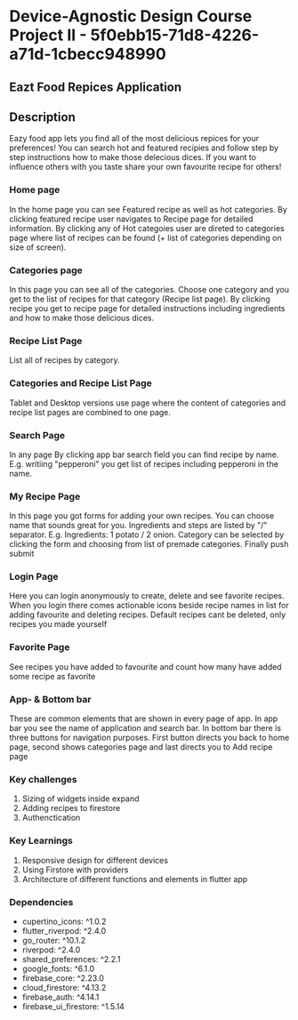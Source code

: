 # Device-Agnostic Design Course Project II - 5f0ebb15-71d8-4226-a71d-1cbecc948990



## Eazt Food Repices Application

## Description

Eazy food app lets you find all of the most delicious repices for your preferences! You can search hot and featured recipies and follow step by step instructions how to make those delecious dices. If you want to influence others with you taste share your own favourite recipe for others!

### Home page

In the home page you can see Featured recipe as well as hot categories. By clicking featured recipe user navigates to Recipe page for detailed information. By clicking any of Hot categoies user are direted to categories page where list of recipes can be found (+ list of categories depending on size of screen).

### Categories page 

In this page you can see all of the categories. Choose one category and you get to the list of recipes for that category (Recipe list page). By clicking recipe you get to recipe page for detailed instructions including ingredients and how to make those delicious dices. 

### Recipe List Page

List all of recipes by category.

### Categories and Recipe List Page
Tablet and Desktop versions use page where the content of categories and recipe list pages are combined to one page. 

### Search Page

In any page By clicking app bar search field you can find recipe by name. E.g. writiing "pepperoni" you get list of recipes including pepperoni in the name.

### My Recipe Page

In this page you got forms for adding your own recipes. You can choose name that sounds great for you. Ingredients and steps are listed by "/" separator. E.g. Ingredients: 1 potato / 2 onion. Category can be selected by clicking the form and choosing from list of premade categories. Finally push submit

### Login Page
Here you can login anonymously to create, delete and see favorite recipes. When you login there comes actionable icons beside recipe names in list for adding favourite and deleting recipes. Default recipes cant be deleted, only recipes you made yourself

### Favorite Page
See recipes you have added to favourite and count how many have added some recipe as favorite

### App- & Bottom bar

These are common elements that are shown in every page of app. In app bar you see the name of application and search bar. In bottom bar there is three buttons for navigation purposes. First button directs you back to home page, second shows categories page and last directs you to Add recipe page

### Key challenges
1. Sizing of widgets inside expand
2. Adding recipes to firestore
3. Authenctication

### Key Learnings
1. Responsive design for different devices
2. Using Firstore with providers
3. Architecture of different functions and elements in flutter app


### Dependencies
* cupertino_icons: ^1.0.2
* flutter_riverpod: ^2.4.0
* go_router: ^10.1.2
* riverpod: ^2.4.0
* shared_preferences: ^2.2.1
* google_fonts: ^6.1.0
* firebase_core: ^2.23.0
* cloud_firestore: ^4.13.2
* firebase_auth: ^4.14.1
* firebase_ui_firestore: ^1.5.14